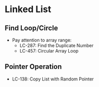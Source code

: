 # Linked List

## Find Loop/Circle
- Pay attention to array range:
	- LC-287: Find the Duplicate Number
	- LC-457: Circular Array Loop

## Pointer Operation
- LC-138: Copy List with Random Pointer
